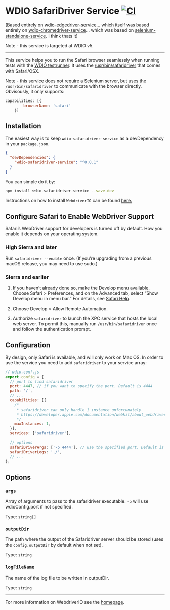 # WDIO SafariDriver Service [![CI](https://github.com/webdriverio-community/wdio-safaridriver-service/actions/workflows/ci.yml/badge.svg?branch=main)](https://github.com/webdriverio-community/wdio-safaridriver-service/actions/workflows/ci.yml)

(Based entirely on [wdio-edgedriver-service](https://www.npmjs.com/package/wdio-edgedriver-service)... which itself was based entirely on [wdio-chromedriver-service](https://www.npmjs.com/package/wdio-chromedriver-service)... which was based on [selenium-standalone-service](https://www.npmjs.com/package/@wdio/selenium-standalone-service). I think thats it)

Note - this service is targeted at WDIO v5.

----

This service helps you to run the Safari browser seamlessly when running tests with the [WDIO testrunner](http://webdriver.io/guide/testrunner/gettingstarted.html).
It uses the [/usr/bin/safaridriver](https://developer.apple.com/documentation/webkit/testing_with_webdriver_in_safari) that comes with Safari/OSX.

Note - this service does not require a Selenium server, but uses the `/usr/bin/safaridriver` to communicate with the browser directly.
Obvisously, it only supports:

```js
capabilities: [{
        browserName: 'safari'
    }]
```

## Installation

The easiest way is to keep `wdio-safaridriver-service` as a devDependency in your `package.json`.

```json
{
  "devDependencies": {
    "wdio-safaridriver-service": "^0.0.1"
  }
}
```

You can simple do it by:

```bash
npm install wdio-safaridriver-service --save-dev
```

Instructions on how to install `WebdriverIO` can be found [here.](http://webdriver.io/guide/getstarted/install.html)

## Configure Safari to Enable WebDriver Support

Safari’s WebDriver support for developers is turned off by default. How you enable it depends on your operating system.

### High Sierra and later

Run `safaridriver --enable` once. (If you’re upgrading from a previous macOS release, you may need to use sudo.)

### Sierra and earlier

1. If you haven’t already done so, make the Develop menu available. Choose Safari > Preferences, and on the Advanced tab, select “Show Develop menu in menu bar.” For details, see [Safari Help](https://support.apple.com/guide/safari/welcome).

2. Choose Develop > Allow Remote Automation.

3. Authorize `safaridriver` to launch the XPC service that hosts the local web server. To permit this, manually run `/usr/bin/safaridriver` once and follow the authentication prompt.


## Configuration

By design, only Safari is available, and will only work on Mac OS. In order to use the service you need to add `safaridriver` to your service array:

```js
// wdio.conf.js
export.config = {
  // port to find safaridriver
  port: 4447, // if you want to specify the port. Default is 4444
  path: '/',
  // ...
  capabilities: [{
    /*
     * safaridriver can only handle 1 instance unfortunately
     * https://developer.apple.com/documentation/webkit/about_webdriver_for_safari
     */
    maxInstances: 1,
  }],
  services: ['safaridriver'],

  // options
  safariDriverArgs: ['-p 4444'], // use the specified port. Default is 4444
  safariDriverLogs: './',
  // ...
};
```

## Options

### `args`

Array of arguments to pass to the safaridriver executable. `-p` will use wdioConfig.port if not specified.

Type: `string[]`

### `outputDir`

The path where the output of the Safaridriver server should be stored (uses the `config.outputDir` by default when not set).

Type: `string`

### `logFileName`

The name of the log file to be written in outputDir.

Type: `string`

----

For more information on WebdriverIO see the [homepage](http://webdriver.io).
